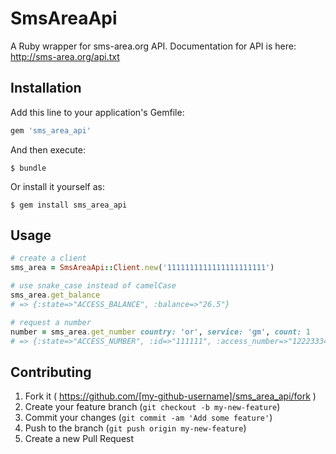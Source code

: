 # SmsAreaApi

A Ruby wrapper for sms-area.org API. 
Documentation for API is here: http://sms-area.org/api.txt

## Installation

Add this line to your application's Gemfile:

```ruby
gem 'sms_area_api'
```

And then execute:

    $ bundle

Or install it yourself as:

    $ gem install sms_area_api

## Usage

``` ruby
# create a client
sms_area = SmsAreaApi::Client.new('1111111111111111111111')

# use snake_case instead of camelCase
sms_area.get_balance
# => {:state=>"ACCESS_BALANCE", :balance=>"26.5"}

# request a number
number = sms_area.get_number country: 'or', service: 'gm', count: 1
# => {:state=>"ACCESS_NUMBER", :id=>"111111", :access_number=>"12223334444"}
```

## Contributing

1. Fork it ( https://github.com/[my-github-username]/sms_area_api/fork )
2. Create your feature branch (`git checkout -b my-new-feature`)
3. Commit your changes (`git commit -am 'Add some feature'`)
4. Push to the branch (`git push origin my-new-feature`)
5. Create a new Pull Request
